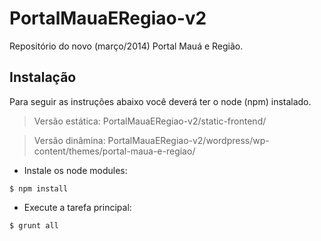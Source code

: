 PortalMauaERegiao-v2
====================

Repositório do novo (março/2014) Portal Mauá e Região.

## Instalação

Para seguir as instruções abaixo você deverá ter o node (npm) instalado.

> Versão estática: PortalMauaERegiao-v2/static-frontend/

> Versão dinâmina: PortalMauaERegiao-v2/wordpress/wp-content/themes/portal-maua-e-regiao/

* Instale os node modules:

`$ npm install`

* Execute a tarefa principal:

`$ grunt all`
